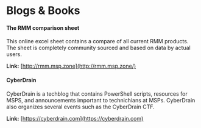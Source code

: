 # Blogs & Books

#### The RMM comparison sheet

This online excel sheet contains a compare of all current RMM products. The sheet is completely community sourced and based on data by actual users.

**Link:** [http://rmm.msp.zone](http://rmm.msp.zone/)

#### CyberDrain

CyberDrain is a techblog that contains PowerShell scripts, resources for MSPS, and announcements important to technichians at MSPs. CyberDrain also organizes several events such as the CyberDrain CTF.

**Link:** [https://cyberdrain.com](https://cyberdrain.com)



